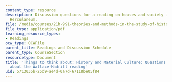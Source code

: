 ```yaml
---
content_type: resource
description: Discussion questions for a reading on houses and society in Pompeii and
  Herculaneum.
file: /media/courses/21h-991-theories-and-methods-in-the-study-of-history-fall-2014/5713035b25d9ae4d0a7d67118be05f84_MIT21H_991F14_HistoryMat.pdf
file_type: application/pdf
learning_resource_types:
- Readings
ocw_type: OCWFile
parent_title: Readings and Discussion Schedule
parent_type: CourseSection
resourcetype: Document
title: 'Things to think about: History and Material Culture: Questions from Will Broadhead
  about the Wallace-Hadrill reading'
uid: 5713035b-25d9-ae4d-0a7d-67118be05f84
---
```


